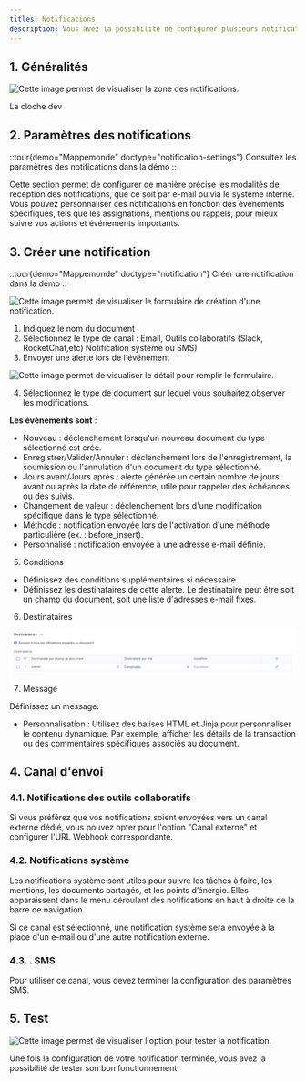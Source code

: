 ```yaml
---
titles: Notifications
description: Vous avez la possibilité de configurer plusieurs notifications dans votre système afin de rester informé des activités essentielles.
---
```


## 1. Généralités

![Cette image permet de visualiser la zone des notifications.](/Capture%20d'%C3%A9cran%202024-09-19%20215335.png)

La cloche dev

## 2. Paramètres des notifications

::tour{demo="Mappemonde" doctype="notification-settings"}
Consultez les paramètres des notifications dans la démo
::

Cette section permet de configurer de manière précise les modalités de réception des notifications, que ce soit par e-mail ou via le système interne. Vous pouvez personnaliser ces notifications en fonction des événements spécifiques, tels que les assignations, mentions ou rappels, pour mieux suivre vos actions et événements importants.

## 3. Créer une notification

::tour{demo="Mappemonde" doctype="notification"}
Créer une notification dans la démo
::

![Cette image permet de visualiser le formulaire de création d'une notification.](/Formulaire%20notification.png)

1. Indiquez le nom du document
2. Sélectionnez le type de canal : Email, Outils collaboratifs (Slack, RocketChat,etc) Notification système ou SMS)
3. Envoyer une alerte lors de l'événement

![Cette image permet de visualiser le détail pour remplir le formulaire.](/%C3%A9v%C3%A9nement%20d%C3%A9clencheur.png)

4. Sélectionnez le type de document sur lequel vous souhaitez observer les modifications.

**Les événements sont** :

- Nouveau : déclenchement lorsqu'un nouveau document du type sélectionné est créé.
- Enregistrer/Valider/Annuler : déclenchement lors de l'enregistrement, la soumission ou l'annulation d'un document du type sélectionné.
- Jours avant/Jours après : alerte générée un certain nombre de jours avant ou après la date de référence, utile pour rappeler des échéances ou des suivis.
- Changement de valeur : déclenchement lors d'une modification spécifique dans le type sélectionné.
- Méthode : notification envoyée lors de l'activation d'une méthode particulière (ex. : before\_insert).
- Personnalisé : notification envoyée à une adresse e-mail définie.

5. Conditions

- Définissez des conditions supplémentaires si nécessaire.
- Définissez les destinataires de cette alerte. Le destinataire peut être soit un champ du document, soit une liste d'adresses e-mail fixes.

6. Destinataires

![Cette image permet de visualiser la zone destinaires dans le formulaire.](/Destinataire.png)

7. Message

Définissez un message.

- Personnalisation :
  Utilisez des balises HTML et Jinja pour personnaliser le contenu dynamique. Par exemple, afficher les détails de la transaction ou des commentaires spécifiques associés au document.

## 4. Canal d'envoi

### 4.1. Notifications des outils collaboratifs

Si vous préférez que vos notifications soient envoyées vers un canal externe dédié, vous pouvez opter pour l'option "Canal externe" et configurer l'URL Webhook correspondante.

### 4.2. Notifications système

Les notifications système sont utiles pour suivre les tâches à faire, les mentions, les documents partagés, et les points d’énergie. Elles apparaissent dans le menu déroulant des notifications en haut à droite de la barre de navigation.

Si ce canal est sélectionné, une notification système sera envoyée à la place d'un e-mail ou d'une autre notification externe.

### 4.3. . SMS

Pour utiliser ce canal, vous devez terminer la configuration des paramètres SMS.

## 5. Test

![Cette image permet de visualiser l'option pour tester la notification.](/Tester%20notification.png)

Une fois la configuration de votre notification terminée, vous avez la possibilité de tester son bon fonctionnement.
